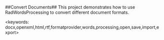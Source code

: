 ##Convert Documents##
This project demonstrates how to use RadWordsProcessing to convert different document formats.

<keywords: docx,openxml,html,rtf,formatprovider,words,processing,open,save,import,export>